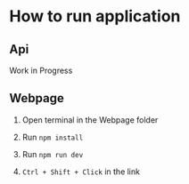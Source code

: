 <h1>How to run application</h1>

<section>
<h2>Api</h2>
<p>Work in Progress</p>
</section>

<section>
<h2>Webpage</h2>
<ol>
<li><p>Open terminal in the Webpage folder</p></li>
<li><p>Run <code>npm install</code></p></li>
<li><p>Run <code>npm run dev</code></p></li>
<li><p><code>Ctrl + Shift + Click</code> in the link</p></li>
</ol>
</section>
